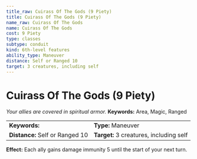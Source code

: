 ```yaml
---
title_raw: Cuirass Of The Gods (9 Piety)
title: Cuirass Of The Gods (9 Piety)
name_raw: Cuirass Of The Gods
name: Cuirass Of The Gods
cost: 9 Piety
type: classes
subtype: conduit
kind: 6th-level features
ability_type: Maneuver
distance: Self or Ranged 10
target: 3 creatures, including self
---
```


# Cuirass Of The Gods (9 Piety)

*Your allies are covered in spiritual armor.* **Keywords:** Area, Magic, Ranged

|                                 |                                         |
| :------------------------------ | :-------------------------------------- |
| **Keywords:**                   | **Type:** Maneuver                      |
| **Distance:** Self or Ranged 10 | **Target:** 3 creatures, including self |

**Effect:** Each ally gains damage immunity 5 until the start of your next turn.
